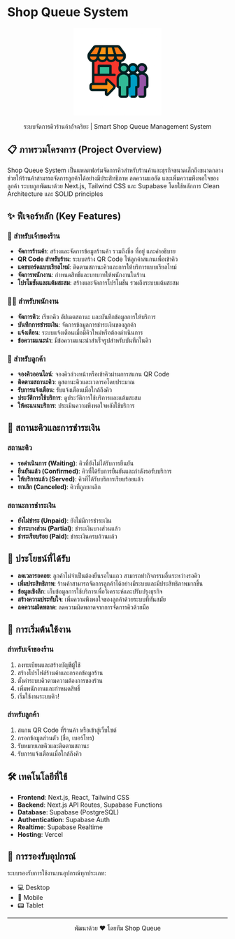 # Shop Queue System

<p align="center">
  <img src="public/logo.png" alt="Shop Queue Logo" width="200" />
</p>

<p align="center">
  ระบบจัดการคิวร้านค้าอัจฉริยะ | Smart Shop Queue Management System
</p>

## 📋 ภาพรวมโครงการ (Project Overview)

Shop Queue System เป็นแพลตฟอร์มจัดการคิวสำหรับร้านค้าและธุรกิจขนาดเล็กถึงขนาดกลาง ช่วยให้ร้านค้าสามารถจัดการลูกค้าได้อย่างมีประสิทธิภาพ ลดความแออัด และเพิ่มความพึงพอใจของลูกค้า ระบบถูกพัฒนาด้วย Next.js, Tailwind CSS และ Supabase โดยใช้หลักการ Clean Architecture และ SOLID principles

## ✨ ฟีเจอร์หลัก (Key Features)

### 🏪 สำหรับเจ้าของร้าน
- **จัดการร้านค้า**: สร้างและจัดการข้อมูลร้านค้า รวมถึงชื่อ ที่อยู่ และคำอธิบาย
- **QR Code สำหรับร้าน**: ระบบสร้าง QR Code ให้ลูกค้าสแกนเพื่อเข้าคิว
- **แดชบอร์ดแบบเรียลไทม์**: ติดตามสถานะคิวและการให้บริการแบบเรียลไทม์
- **จัดการพนักงาน**: กำหนดสิทธิ์และบทบาทให้พนักงานในร้าน
- **โปรโมชันและแต้มสะสม**: สร้างและจัดการโปรโมชัน รวมถึงระบบแต้มสะสม

### 🧑‍💼 สำหรับพนักงาน
- **จัดการคิว**: เรียกคิว อัปเดตสถานะ และบันทึกข้อมูลการให้บริการ
- **บันทึกการชำระเงิน**: จัดการข้อมูลการชำระเงินของลูกค้า
- **แจ้งเตือน**: ระบบแจ้งเตือนเมื่อมีคิวใหม่หรือต้องดำเนินการ
- **ข้อความแนะนำ**: มีข้อความแนะนำสำเร็จรูปสำหรับบันทึกในคิว

### 👥 สำหรับลูกค้า
- **จองคิวออนไลน์**: จองคิวล่วงหน้าหรือเข้าคิวผ่านการสแกน QR Code
- **ติดตามสถานะคิว**: ดูสถานะคิวและเวลารอโดยประมาณ
- **รับการแจ้งเตือน**: รับแจ้งเตือนเมื่อใกล้ถึงคิว
- **ประวัติการใช้บริการ**: ดูประวัติการใช้บริการและแต้มสะสม
- **ให้คะแนนบริการ**: ประเมินความพึงพอใจหลังใช้บริการ

## 🔄 สถานะคิวและการชำระเงิน

### สถานะคิว
- **รอดำเนินการ (Waiting)**: คิวที่ยังไม่ได้รับการยืนยัน
- **ยืนยันแล้ว (Confirmed)**: คิวที่ได้รับการยืนยันและกำลังรอรับบริการ
- **ให้บริการแล้ว (Served)**: คิวที่ได้รับบริการเรียบร้อยแล้ว
- **ยกเลิก (Canceled)**: คิวที่ถูกยกเลิก

### สถานะการชำระเงิน
- **ยังไม่ชำระ (Unpaid)**: ยังไม่มีการชำระเงิน
- **ชำระบางส่วน (Partial)**: ชำระเงินบางส่วนแล้ว
- **ชำระเรียบร้อย (Paid)**: ชำระเงินครบถ้วนแล้ว

## 💼 ประโยชน์ที่ได้รับ

- **ลดเวลารอคอย**: ลูกค้าไม่จำเป็นต้องยืนรอในแถว สามารถทำกิจกรรมอื่นระหว่างรอคิว
- **เพิ่มประสิทธิภาพ**: ร้านค้าสามารถจัดการลูกค้าได้อย่างมีระบบและมีประสิทธิภาพมากขึ้น
- **ข้อมูลเชิงลึก**: เก็บข้อมูลการใช้บริการเพื่อวิเคราะห์และปรับปรุงธุรกิจ
- **สร้างความประทับใจ**: เพิ่มความพึงพอใจของลูกค้าด้วยระบบที่ทันสมัย
- **ลดความผิดพลาด**: ลดความผิดพลาดจากการจัดการคิวด้วยมือ

## 🚀 การเริ่มต้นใช้งาน

### สำหรับเจ้าของร้าน
1. ลงทะเบียนและสร้างบัญชีผู้ใช้
2. สร้างโปรไฟล์ร้านค้าและกรอกข้อมูลร้าน
3. ตั้งค่าระบบคิวตามความต้องการของร้าน
4. เพิ่มพนักงานและกำหนดสิทธิ์
5. เริ่มใช้งานระบบคิว!

### สำหรับลูกค้า
1. สแกน QR Code ที่ร้านค้า หรือเข้าสู่เว็บไซต์
2. กรอกข้อมูลส่วนตัว (ชื่อ, เบอร์โทร)
3. รับหมายเลขคิวและติดตามสถานะ
4. รับการแจ้งเตือนเมื่อใกล้ถึงคิว

## 🛠️ เทคโนโลยีที่ใช้

- **Frontend**: Next.js, React, Tailwind CSS
- **Backend**: Next.js API Routes, Supabase Functions
- **Database**: Supabase (PostgreSQL)
- **Authentication**: Supabase Auth
- **Realtime**: Supabase Realtime
- **Hosting**: Vercel

## 📱 การรองรับอุปกรณ์

ระบบรองรับการใช้งานบนอุปกรณ์ทุกประเภท:
- 💻 Desktop
- 📱 Mobile
- 📟 Tablet

---

<p align="center">
  พัฒนาด้วย ❤️ โดยทีม Shop Queue
</p>

